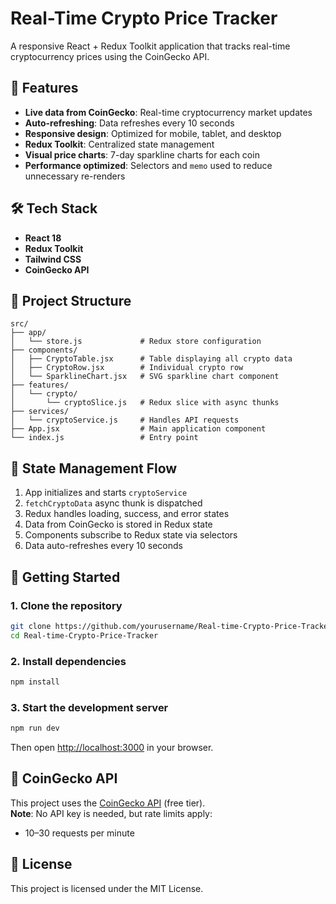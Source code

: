 # Real-Time Crypto Price Tracker

A responsive React + Redux Toolkit application that tracks real-time cryptocurrency prices using the CoinGecko API.

## 🚀 Features

- **Live data from CoinGecko**: Real-time cryptocurrency market updates  
- **Auto-refreshing**: Data refreshes every 10 seconds  
- **Responsive design**: Optimized for mobile, tablet, and desktop  
- **Redux Toolkit**: Centralized state management  
- **Visual price charts**: 7-day sparkline charts for each coin  
- **Performance optimized**: Selectors and `memo` used to reduce unnecessary re-renders  

## 🛠 Tech Stack

- **React 18**
- **Redux Toolkit**
- **Tailwind CSS**
- **CoinGecko API**

## 📁 Project Structure

```
src/
├── app/
│   └── store.js             # Redux store configuration
├── components/
│   ├── CryptoTable.jsx      # Table displaying all crypto data
│   ├── CryptoRow.jsx        # Individual crypto row
│   └── SparklineChart.jsx   # SVG sparkline chart component
├── features/
│   └── crypto/
│       └── cryptoSlice.js   # Redux slice with async thunks
├── services/
│   └── cryptoService.js     # Handles API requests
├── App.jsx                  # Main application component
└── index.js                 # Entry point
```

## 🔁 State Management Flow

1. App initializes and starts `cryptoService`
2. `fetchCryptoData` async thunk is dispatched
3. Redux handles loading, success, and error states
4. Data from CoinGecko is stored in Redux state
5. Components subscribe to Redux state via selectors
6. Data auto-refreshes every 10 seconds

## 🧰 Getting Started

### 1. Clone the repository

```bash
git clone https://github.com/yourusername/Real-time-Crypto-Price-Tracker.git
cd Real-time-Crypto-Price-Tracker
```

### 2. Install dependencies

```bash
npm install
```

### 3. Start the development server

```bash
npm run dev
```

Then open [http://localhost:3000](http://localhost:3000) in your browser.

## 📡 CoinGecko API

This project uses the [CoinGecko API](https://www.coingecko.com/en/api/documentation) (free tier).  
**Note**: No API key is needed, but rate limits apply:
- 10–30 requests per minute

## 📄 License

This project is licensed under the MIT License.

